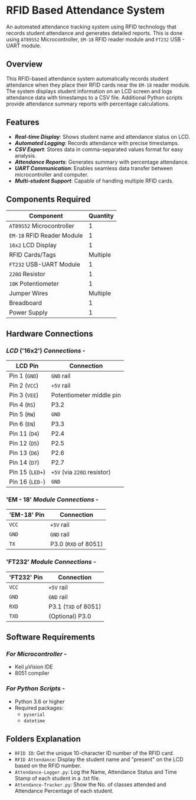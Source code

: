 # RFID Based Attendance System

An automated attendance tracking system using RFID technology that records student attendance and generates detailed reports. This is done using `AT89S52` Microcontroller, `EM-18` RFID reader module and `FT232` USB - UART module.

## Overview

This RFID-based attendance system automatically records student attendance when they place their RFID cards near the `EM-18` reader module. The system displays student information on an LCD screen and logs attendance data with timestamps to a CSV file. Additional Python scripts provide attendance summary reports with percentage calculations.

## Features

- ***Real-time Display***: Shows student name and attendance status on LCD.
- ***Automated Logging***: Records attendance with precise timestamps.
- ***CSV Export***: Stores data in comma-separated values format for easy analysis.
- ***Attendance Reports***: Generates summary with percentage attendance.
- ***UART Communication***: Enables seamless data transfer between microcontroller and computer.
- ***Multi-student Support***: Capable of handling multiple RFID cards.

## Components Required

| Component | Quantity |
|-----------|----------|
| `AT89S52` Microcontroller | 1 |
| `EM-18` RFID Reader Module | 1 |
| `16x2` LCD Display | 1 |
| RFID Cards/Tags | Multiple |
| `FT232` USB-UART Module | 1 |
| `220Ω` Resistor | 1 |
| `10K` Potentiometer | 1 |
| Jumper Wires | Multiple |
| Breadboard | 1 |
| Power Supply | 1 |

## Hardware Connections

### ***LCD*** ('16x2') ***Connections*** -

| LCD Pin | Connection |
|---------|------------|
| Pin 1 (`GND`) | `GND` rail |
| Pin 2 (`VCC`) | `+5V` rail |
| Pin 3 (`VEE`) | Potentiometer middle pin |
| Pin 4 (`RS`) | P3.2 |
| Pin 5 (`RW`) | `GND` |
| Pin 6 (`EN`) | P3.3 |
| Pin 11 (`D4`) | P2.4 |
| Pin 12 (`D5`) | P2.5 |
| Pin 13 (`D6`) | P2.6 |
| Pin 14 (`D7`) | P2.7 |
| Pin 15 (`LED+`) | `+5V` (via `220Ω` resistor) |
| Pin 16 (`LED-`) | `GND` |

### 'EM - 18' ***Module Connections*** - 

| 'EM-18' Pin | Connection |
|----------|------------|
| `VCC` | `+5V` rail |
| `GND` | `GND` rail |
| `TX` | P3.0 (`RXD` of 8051) |

### 'FT232' ***Module Connections*** - 

| 'FT232' Pin | Connection |
|----------|------------|
| `VCC` | `+5V` rail |
| `GND` | `GND` rail |
| `RXD` | P3.1 (`TXD` of 8051) |
| `TXD` | (Optional) P3.0 |

## Software Requirements

### ***For Microcontroller*** - 
- Keil μVision IDE
- 8051 compiler

### ***For Python Scripts*** - 
- Python 3.6 or higher
- Required packages:
  - `pyserial`
  - `datetime`

## Folders Explanation

- `RFID ID`: Get the unique 10-character ID number of the RFID card.
- `RFID Attendance`: Display the student name and "present" on the LCD based on the RFID number.
- `Attendance-Logger.py`: Log the Name, Attendance Status and Time Stamp of each student in a .txt file.
- `Attendance-Tracker.py`: Show the No. of classes attended and Attendance Percentage of each student.
